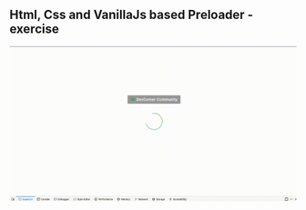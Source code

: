 Html, Css and VanillaJs based Preloader - exercise
---

![CssPreloader](https://github.com/r4nd3l/CssPreloader/blob/master/img/sample.gif)
